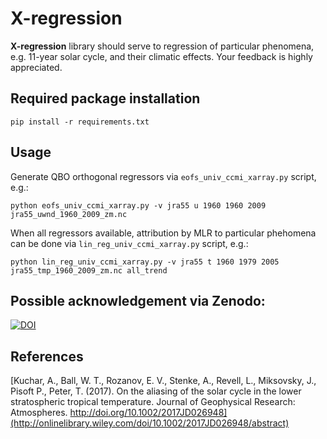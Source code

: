 # X-regression

**X-regression** library should serve to regression of particular phenomena, e.g. 11-year solar cycle, and their climatic effects. Your feedback is highly appreciated.

## Required package installation
`pip install -r requirements.txt`

## Usage
Generate QBO orthogonal regressors via `eofs_univ_ccmi_xarray.py` script, e.g.:

`python eofs_univ_ccmi_xarray.py -v jra55 u 1960 1960 2009 jra55_uwnd_1960_2009_zm.nc`

When all regressors available, attribution by MLR to particular phehomena can be done  via `lin_reg_univ_ccmi_xarray.py` script, e.g.:

`python lin_reg_univ_ccmi_xarray.py -v jra55 t 1960 1979 2005 jra55_tmp_1960_2009_zm.nc all_trend`

## Possible acknowledgement via Zenodo:
[![DOI](https://zenodo.org/badge/60927195.svg)](https://zenodo.org/badge/latestdoi/60927195)

## References
[Kuchar, A., Ball, W. T., Rozanov, E. V., Stenke, A., Revell, L., Miksovsky, J., Pisoft P., Peter, T. (2017). On the aliasing of the solar cycle in the lower stratospheric tropical temperature. Journal of Geophysical Research: Atmospheres. http://doi.org/10.1002/2017JD026948](http://onlinelibrary.wiley.com/doi/10.1002/2017JD026948/abstract)



